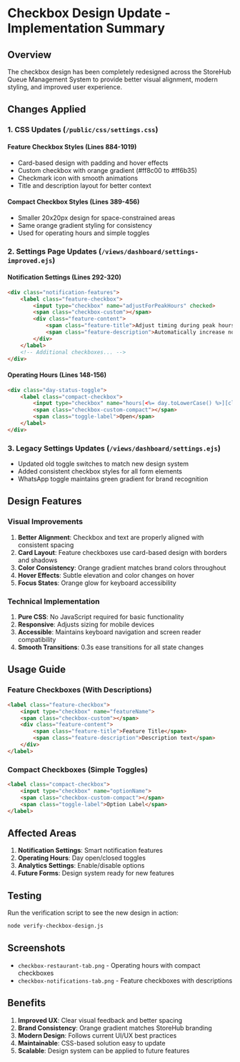 # Checkbox Design Update - Implementation Summary

## Overview
The checkbox design has been completely redesigned across the StoreHub Queue Management System to provide better visual alignment, modern styling, and improved user experience.

## Changes Applied

### 1. **CSS Updates** (`/public/css/settings.css`)

#### Feature Checkbox Styles (Lines 884-1019)
- Card-based design with padding and hover effects
- Custom checkbox with orange gradient (#ff8c00 to #ff6b35)
- Checkmark icon with smooth animations
- Title and description layout for better context

#### Compact Checkbox Styles (Lines 389-456)
- Smaller 20x20px design for space-constrained areas
- Same orange gradient styling for consistency
- Used for operating hours and simple toggles

### 2. **Settings Page Updates** (`/views/dashboard/settings-improved.ejs`)

#### Notification Settings (Lines 292-320)
```html
<div class="notification-features">
    <label class="feature-checkbox">
        <input type="checkbox" name="adjustForPeakHours" checked>
        <span class="checkbox-custom"></span>
        <div class="feature-content">
            <span class="feature-title">Adjust timing during peak hours</span>
            <span class="feature-description">Automatically increase notification lead time when busy</span>
        </div>
    </label>
    <!-- Additional checkboxes... -->
</div>
```

#### Operating Hours (Lines 148-156)
```html
<div class="day-status-toggle">
    <label class="compact-checkbox">
        <input type="checkbox" name="hours[<%= day.toLowerCase() %>][closed]" class="day-closed-toggle">
        <span class="checkbox-custom-compact"></span>
        <span class="toggle-label">Open</span>
    </label>
</div>
```

### 3. **Legacy Settings Updates** (`/views/dashboard/settings.ejs`)
- Updated old toggle switches to match new design system
- Added consistent checkbox styles for all form elements
- WhatsApp toggle maintains green gradient for brand recognition

## Design Features

### Visual Improvements
1. **Better Alignment**: Checkbox and text are properly aligned with consistent spacing
2. **Card Layout**: Feature checkboxes use card-based design with borders and shadows
3. **Color Consistency**: Orange gradient matches brand colors throughout
4. **Hover Effects**: Subtle elevation and color changes on hover
5. **Focus States**: Orange glow for keyboard accessibility

### Technical Implementation
1. **Pure CSS**: No JavaScript required for basic functionality
2. **Responsive**: Adjusts sizing for mobile devices
3. **Accessible**: Maintains keyboard navigation and screen reader compatibility
4. **Smooth Transitions**: 0.3s ease transitions for all state changes

## Usage Guide

### Feature Checkboxes (With Descriptions)
```html
<label class="feature-checkbox">
    <input type="checkbox" name="featureName">
    <span class="checkbox-custom"></span>
    <div class="feature-content">
        <span class="feature-title">Feature Title</span>
        <span class="feature-description">Description text</span>
    </div>
</label>
```

### Compact Checkboxes (Simple Toggles)
```html
<label class="compact-checkbox">
    <input type="checkbox" name="optionName">
    <span class="checkbox-custom-compact"></span>
    <span class="toggle-label">Option Label</span>
</label>
```

## Affected Areas
1. **Notification Settings**: Smart notification features
2. **Operating Hours**: Day open/closed toggles
3. **Analytics Settings**: Enable/disable options
4. **Future Forms**: Design system ready for new features

## Testing
Run the verification script to see the new design in action:
```bash
node verify-checkbox-design.js
```

## Screenshots
- `checkbox-restaurant-tab.png` - Operating hours with compact checkboxes
- `checkbox-notifications-tab.png` - Feature checkboxes with descriptions

## Benefits
1. **Improved UX**: Clear visual feedback and better spacing
2. **Brand Consistency**: Orange gradient matches StoreHub branding
3. **Modern Design**: Follows current UI/UX best practices
4. **Maintainable**: CSS-based solution easy to update
5. **Scalable**: Design system can be applied to future features